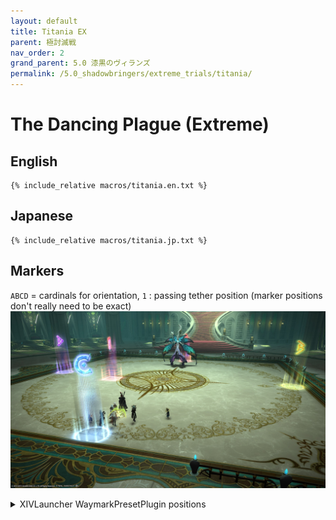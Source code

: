 ```yaml
---
layout: default
title: Titania EX
parent: 極討滅戦
nav_order: 2
grand_parent: 5.0 漆黒のヴィランズ
permalink: /5.0_shadowbringers/extreme_trials/titania/
---
```


# The Dancing Plague (Extreme)

## English
```
{% include_relative macros/titania.en.txt %}
```

## Japanese
```
{% include_relative macros/titania.jp.txt %}
```

## Markers

`ABCD` = cardinals for orientation, `1` : passing tether position
(marker positions don't really need to be exact)
![](images/markers.jpg)
<details markdown=block>
<summary>XIVLauncher WaymarkPresetPlugin positions</summary>

```json
{
  "Name":"Titania EX",
  "MapID":658,
  "A":{"X":100.0,"Y":0.0,"Z":81.5,"ID":0,"Active":true},
  "B":{"X":118.5,"Y":0.0,"Z":100.0,"ID":1,"Active":true},
  "C":{"X":100.0,"Y":0.0,"Z":118.5,"ID":2,"Active":true},
  "D":{"X":81.5,"Y":0.0,"Z":100.0,"ID":3,"Active":true},
  "One":{"X":91.5,"Y":0.0,"Z":100.0,"ID":4,"Active":true},
  "Two":{"X":0.0,"Y":0.0,"Z":0.0,"ID":5,"Active":false},
  "Three":{"X":0.0,"Y":0.0,"Z":0.0,"ID":6,"Active":false},
  "Four":{"X":0.0,"Y":0.0,"Z":0.0,"ID":7,"Active":false}
}
```

</details>
